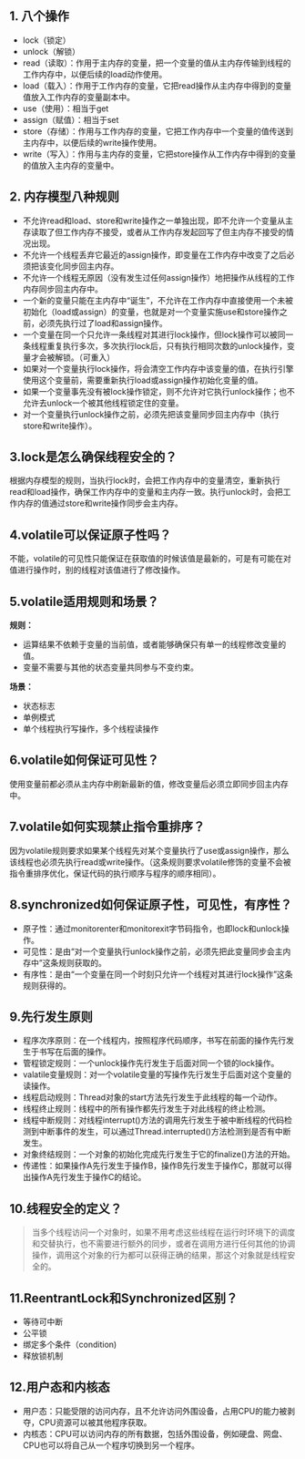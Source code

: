 ## 1. 八个操作
+ lock（锁定）
+ unlock（解锁）
+ read（读取）：作用于主内存的变量，把一个变量的值从主内存传输到线程的工作内存中，以便后续的load动作使用。
+ load（载入）：作用于工作内存的变量，它把read操作从主内存中得到的变量值放入工作内存的变量副本中。
+ use（使用）：相当于get
+ assign（赋值）：相当于set
+ store（存储）：作用与工作内存的变量，它把工作内存中一个变量的值传送到主内存中，以便后续的write操作使用。
+ write（写入）：作用与主内存的变量，它把store操作从工作内存中得到的变量的值放入主内存的变量中。

## 2. 内存模型八种规则
+ 不允许read和load、store和write操作之一单独出现，即不允许一个变量从主存读取了但工作内存不接受，或者从工作内存发起回写了但主内存不接受的情况出现。
+ 不允许一个线程丢弃它最近的assign操作，即变量在工作内存中改变了之后必须把该变化同步回主内存。
+ 不允许一个线程无原因（没有发生过任何assign操作）地把操作从线程的工作内存同步回主内存中。
+ 一个新的变量只能在主内存中“诞生”，不允许在工作内存中直接使用一个未被初始化（load或assign）的变量，也就是对一个变量实施use和store操作之前，必须先执行过了load和assign操作。
+ 一个变量在同一个只允许一条线程对其进行lock操作，但lock操作可以被同一条线程重复执行多次，多次执行lock后，只有执行相同次数的unlock操作，变量才会被解锁。（可重入）
+ 如果对一个变量执行lock操作，将会清空工作内存中该变量的值，在执行引擎使用这个变量前，需要重新执行load或assign操作初始化变量的值。
+ 如果一个变量事先没有被lock操作锁定，则不允许对它执行unlock操作；也不允许去unlock一个被其他线程锁定住的变量。
+ 对一个变量执行unlock操作之前，必须先把该变量同步回主内存中（执行store和write操作）。

## 3.lock是怎么确保线程安全的？
根据内存模型的规则，当执行lock时，会把工作内存中的变量清空，重新执行read和load操作，确保工作内存中的变量和主内存一致。执行unlock时，会把工作内存的值通过store和write操作同步会主内存。

## 4.volatile可以保证原子性吗？
不能，volatile的可见性只能保证在获取值的时候该值是最新的，可是有可能在对值进行操作时，别的线程对该值进行了修改操作。

## 5.volatile适用规则和场景？
**规则：**
+ 运算结果不依赖于变量的当前值，或者能够确保只有单一的线程修改变量的值。
+ 变量不需要与其他的状态变量共同参与不变约束。

**场景：**
+ 状态标志
+ 单例模式
+ 单个线程执行写操作，多个线程读操作

## 6.volatile如何保证可见性？
使用变量前都必须从主内存中刷新最新的值，修改变量后必须立即同步回主内存中。

## 7.volatile如何实现禁止指令重排序？
因为volatile规则要求如果某个线程先对某个变量执行了use或assign操作，那么该线程也必须先执行read或write操作。（这条规则要求volatile修饰的变量不会被指令重排序优化，保证代码的执行顺序与程序的顺序相同）。

## 8.synchronized如何保证原子性，可见性，有序性？
+ 原子性：通过monitorenter和monitorexit字节码指令，也即lock和unlock操作。
+ 可见性：是由“对一个变量执行unlock操作之前，必须先把此变量同步会主内存中”这条规则获取的。
+ 有序性：是由“一个变量在同一个时刻只允许一个线程对其进行lock操作”这条规则获得的。

## 9.先行发生原则
+ 程序次序原则：在一个线程内，按照程序代码顺序，书写在前面的操作先行发生于书写在后面的操作。
+ 管程锁定规则：一个unlock操作先行发生于后面对同一个锁的lock操作。
+ valatile变量规则：对一个volatile变量的写操作先行发生于后面对这个变量的读操作。
+ 线程启动规则：Thread对象的start方法先行发生于此线程的每一个动作。
+ 线程终止规则：线程中的所有操作都先行发生于对此线程的终止检测。
+ 线程中断规则：对线程interrupt()方法的调用先行发生于被中断线程的代码检测到中断事件的发生，可以通过Thread.interrupted()方法检测到是否有中断发生。
+ 对象终结规则：一个对象的初始化完成先行发生于它的finalize()方法的开始。
+ 传递性：如果操作A先行发生于操作B，操作B先行发生于操作C，那就可以得出操作A先行发生于操作C的结论。


## 10.线程安全的定义？
> 当多个线程访问一个对象时，如果不用考虑这些线程在运行时环境下的调度和交替执行，也不需要进行额外的同步，或者在调用方进行任何其他的协调操作，调用这个对象的行为都可以获得正确的结果，那这个对象就是线程安全的。

## 11.ReentrantLock和Synchronized区别？
+ 等待可中断
+ 公平锁
+ 绑定多个条件（condition)
+ 释放锁机制

## 12.用户态和内核态
+ 用户态：只能受限的访问内存，且不允许访问外围设备，占用CPU的能力被剥夺，CPU资源可以被其他程序获取。
+ 内核态：CPU可以访问内存的所有数据，包括外围设备，例如硬盘、网盘、CPU也可以将自己从一个程序切换到另一个程序。
